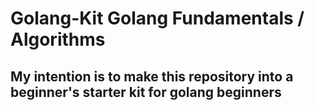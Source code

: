 # Golang-Kit Golang Fundamentals / Algorithms

## My intention is to make this repository into a beginner's starter kit for golang beginners
